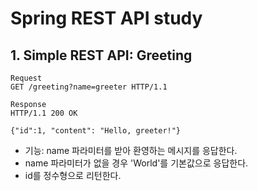 # Spring REST API study

## 1. Simple REST API: Greeting

```
Request
GET /greeting?name=greeter HTTP/1.1
```

```
Response
HTTP/1.1 200 OK

{"id":1, "content": "Hello, greeter!"}
```

* 기능: name 파라미터를 받아 환영하는 메시지를 응답한다.
* name 파라미터가 없을 경우 'World'를 기본값으로 응답한다.
* id를 정수형으로 리턴한다.